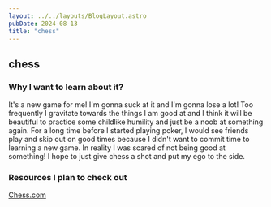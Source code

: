 ```yaml
---
layout: ../../layouts/BlogLayout.astro
pubDate: 2024-08-13
title: "chess"
---
```


## chess

### Why I want to learn about it?

It's a new game for me! I'm gonna suck at it and I'm gonna lose a lot! Too frequently I gravitate towards the things I am good at and I think it will be beautiful to practice some childlike humility and just be a noob at something again. For a long time before I started playing poker, I would see friends play and skip out on good times because I didn't want to commit time to learning a new game. In reality I was scared of not being good at something! I hope to just give chess a shot and put my ego to the side.

### Resources I plan to check out

[Chess.com](https://chess.com/)
